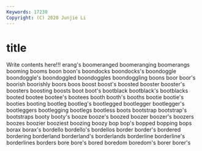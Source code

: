 ```yaml
---
Keywords: 17230
Copyright: (C) 2020 Junjie Li
---
```


# title

Write contents here!!!
erang's
boomeranged 
boomeranging 
boomerangs 
booming 
booms 
boon 
boon's 
boondocks 
boondocks's 
boondoggle
boondoggle's 
boondoggled 
boondoggles 
boondoggling 
boons 
boor 
boor's 
boorish 
boorishly 
boors
boos 
boost 
boost's 
boosted 
booster 
booster's 
boosters 
boosting 
boosts 
boot
boot's 
bootblack 
bootblack's 
bootblacks 
booted 
bootee 
bootee's 
bootees 
booth 
booth's
booths 
bootie 
bootie's 
booties 
booting 
bootleg 
bootleg's 
bootlegged 
bootlegger 
bootlegger's
bootleggers 
bootlegging 
bootlegs 
bootless 
boots 
bootstrap 
bootstrap's 
bootstraps 
booty 
booty's
booze 
booze's 
boozed 
boozer 
boozer's 
boozers 
boozes 
boozier 
booziest 
boozing
boozy 
bop 
bop's 
bopped 
bopping 
bops 
borax 
borax's 
bordello 
bordello's
bordellos 
border 
border's 
bordered 
bordering 
borderland 
borderland's 
borderlands 
borderline 
borderline's
borderlines 
borders 
bore 
bore's 
bored 
boredom 
boredom's 
borer 
borer's 
